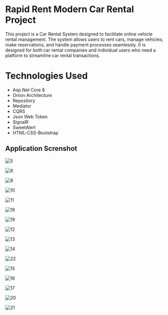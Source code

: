 
# Rapid Rent Modern Car Rental Project

This project is a Car Rental System designed to facilitate online vehicle rental management. The system allows users to rent cars, manage vehicles, make reservations, and handle payment processes seamlessly. It is designed for both car rental companies and individual users who need a platform to streamline car rental transactions.

# Technologies Used

- Asp.Net Core 8
- Onion Architecture
- Repository
- Mediator
- CQRS
- Json Web Token
- SignalR
- SweetAlert
- HTML-CSS-Bootstrap



## Application Screnshot

![5](https://github.com/user-attachments/assets/316080ac-2fb1-4803-9437-02f84688bac1)

![6](https://github.com/user-attachments/assets/afd2d794-54da-47ab-87a9-d1fa9a64f4a6)

![8](https://github.com/user-attachments/assets/07686b03-811e-4f29-9fb6-dcb2e4d8237f)

![10](https://github.com/user-attachments/assets/1c0e37b8-0f17-458d-8557-01f5c381c59f)

![11](https://github.com/user-attachments/assets/8234cbbe-43d2-4169-97f0-a4451e2bdbdf)

![18](https://github.com/user-attachments/assets/cf70967b-c90a-42b0-95da-03cdee26bac3)

![19](https://github.com/user-attachments/assets/7d74a9a7-9dfe-46f4-816d-0d0f48e371ee)

![12](https://github.com/user-attachments/assets/29b20417-e2a5-46fc-9881-6d9c23ba958e)

![13](https://github.com/user-attachments/assets/3aa810d5-a56f-4c9c-8387-e2a37c418e2f)

![14](https://github.com/user-attachments/assets/400edba9-74fc-444b-8c4c-829b185be157)

![22](https://github.com/user-attachments/assets/66041f1a-ceae-4058-b993-f7264e9f6519)

![15](https://github.com/user-attachments/assets/98ef73cf-3d5d-4391-a0aa-75c1731e89dd)

![16](https://github.com/user-attachments/assets/0acc703b-7ac0-417d-9a9c-c7e2b9de7f61)

![17](https://github.com/user-attachments/assets/c040143d-5e9e-4ed9-8c92-3874629e57dc)

![20](https://github.com/user-attachments/assets/b94b96c7-57c7-4217-83f3-fb29370aee84)

![21](https://github.com/user-attachments/assets/6456cfde-a5ec-4ce2-94f5-905966d6c2fe)

  
